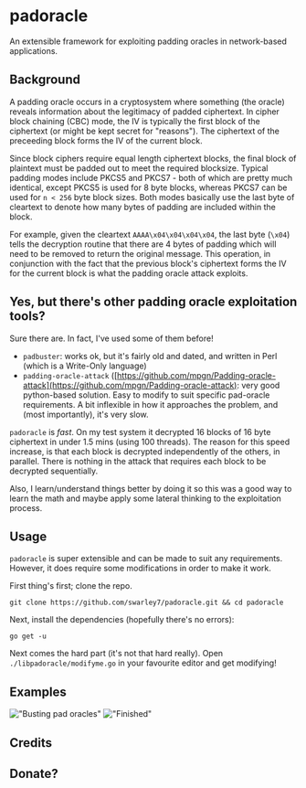 # padoracle
An extensible framework for exploiting padding oracles in network-based applications.

## Background
A padding oracle occurs in a cryptosystem where something (the oracle) reveals information about the legitimacy of padded ciphertext. In cipher block chaining (CBC) mode, the IV is typically the first block of the ciphertext (or might be kept secret for "reasons"). The ciphertext of the preceeding block forms the IV of the current block.

Since block ciphers require equal length ciphertext blocks, the final block of plaintext must be padded out to meet the required blocksize. Typical padding modes include PKCS5 and PKCS7 - both of which are pretty much identical, except PKCS5 is used for 8 byte blocks, whereas PKCS7 can be used for `n < 256` byte block sizes. Both modes basically use the last byte of cleartext to denote how many bytes of padding are included within the block.

For example, given the cleartext `AAAA\x04\x04\x04\x04`, the last byte (`\x04`) tells the decryption routine that there are 4 bytes of padding which will need to be removed to return the original message. This operation, in conjunction with the fact that the previous block's ciphertext forms the IV for the current block is what the padding oracle attack exploits.

## Yes, but there's other padding oracle exploitation tools?

Sure there are. In fact, I've used some of them before!

- `padbuster`: works ok, but it's fairly old and dated, and written in Perl (which is a Write-Only language) 
- `padding-oracle-attack` ([https://github.com/mpgn/Padding-oracle-attack](https://github.com/mpgn/Padding-oracle-attack): very good python-based solution. Easy to modify to suit specific pad-oracle requirements. A bit inflexible in how it approaches the problem, and (most importantly), it's very slow.

`padoracle` is *fast*. On my test system it decrypted 16 blocks of 16 byte ciphertext in under 1.5 mins (using 100 threads). The reason for this speed increase, is that each block is decrypted independently of the others, in parallel. There is nothing in the attack that requires each block to be decrypted sequentially.

Also, I learn/understand things better by doing it so this was a good way to learn the math and maybe apply some lateral thinking to the exploitation process.

## Usage
`padoracle` is super extensible and can be made to suit any requirements. However, it does require some modifications in order to make it work. 

First thing's first; clone the repo.

`git clone https://github.com/swarley7/padoracle.git && cd padoracle`

Next, install the dependencies (hopefully there's no errors):

`go get -u`

Next comes the hard part (it's not that hard really). Open `./libpadoracle/modifyme.go` in your favourite editor and get modifying!



## Examples

!["Busting pad oracles"](./sample.png)
!["Finished"](./sample_finished.png)

## Credits

## Donate?
